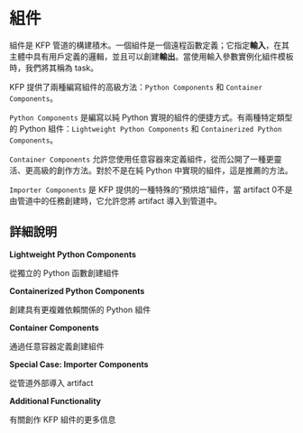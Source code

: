 # 組件

組件是 KFP 管道的構建積木。一個組件是一個遠程函數定義；它指定**輸入**，在其主體中具有用戶定義的邏輯，並且可以創建**輸出**。當使用輸入參數實例化組件模板時，我們將其稱為 task。

KFP 提供了兩種編寫組件的高級方法：`Python Components` 和 `Container Components`。

`Python Components` 是編寫以純 Python 實現的組件的便捷方式。有兩種特定類型的 Python 組件：`Lightweight Python Components` 和 `Containerized Python Components`。

`Container Components` 允許您使用任意容器來定義組件，從而公開了一種更靈活、更高級的創作方法。對於不是在純 Python 中實現的組件，這是推薦的方法。

`Importer Components` 是 KFP 提供的一種特殊的“預烘焙”組件，當 artifact 0不是由管道中的任務創建時，它允許您將 artifact 導入到管道中。

## 詳細說明

**Lightweight Python Components**

從獨立的 Python 函數創建組件

**Containerized Python Components**

創建具有更複雜依賴關係的 Python 組件

**Container Components**

通過任意容器定義創建組件

**Special Case: Importer Components**

從管道外部導入 artifact

**Additional Functionality**

有關創作 KFP 組件的更多信息